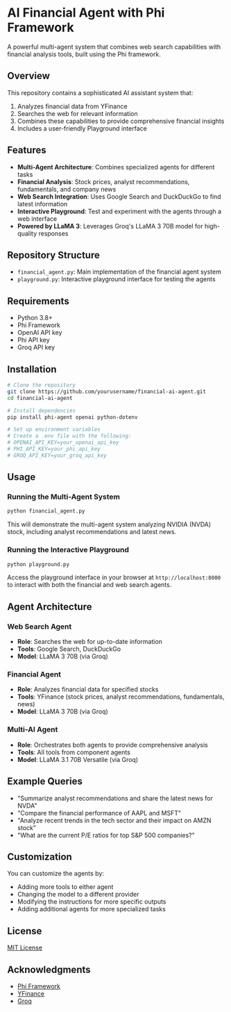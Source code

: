 # AI Financial Agent with Phi Framework

A powerful multi-agent system that combines web search capabilities with financial analysis tools, built using the Phi framework.

## Overview

This repository contains a sophisticated AI assistant system that:
1. Analyzes financial data from YFinance
2. Searches the web for relevant information
3. Combines these capabilities to provide comprehensive financial insights
4. Includes a user-friendly Playground interface

## Features

- **Multi-Agent Architecture**: Combines specialized agents for different tasks
- **Financial Analysis**: Stock prices, analyst recommendations, fundamentals, and company news
- **Web Search Integration**: Uses Google Search and DuckDuckGo to find latest information
- **Interactive Playground**: Test and experiment with the agents through a web interface
- **Powered by LLaMA 3**: Leverages Groq's LLaMA 3 70B model for high-quality responses

## Repository Structure

- `financial_agent.py`: Main implementation of the financial agent system
- `playground.py`: Interactive playground interface for testing the agents

## Requirements

- Python 3.8+
- Phi Framework
- OpenAI API key
- Phi API key
- Groq API key

## Installation

```bash
# Clone the repository
git clone https://github.com/yourusername/financial-ai-agent.git
cd financial-ai-agent

# Install dependencies
pip install phi-agent openai python-dotenv

# Set up environment variables
# Create a .env file with the following:
# OPENAI_API_KEY=your_openai_api_key
# PHI_API_KEY=your_phi_api_key
# GROQ_API_KEY=your_groq_api_key
```

## Usage

### Running the Multi-Agent System

```bash
python financial_agent.py
```

This will demonstrate the multi-agent system analyzing NVIDIA (NVDA) stock, including analyst recommendations and latest news.

### Running the Interactive Playground

```bash
python playground.py
```

Access the playground interface in your browser at `http://localhost:8000` to interact with both the financial and web search agents.

## Agent Architecture

### Web Search Agent
- **Role**: Searches the web for up-to-date information
- **Tools**: Google Search, DuckDuckGo
- **Model**: LLaMA 3 70B (via Groq)

### Financial Agent
- **Role**: Analyzes financial data for specified stocks
- **Tools**: YFinance (stock prices, analyst recommendations, fundamentals, news)
- **Model**: LLaMA 3 70B (via Groq)

### Multi-AI Agent
- **Role**: Orchestrates both agents to provide comprehensive analysis
- **Tools**: All tools from component agents
- **Model**: LLaMA 3.1 70B Versatile (via Groq)

## Example Queries

- "Summarize analyst recommendations and share the latest news for NVDA"
- "Compare the financial performance of AAPL and MSFT"
- "Analyze recent trends in the tech sector and their impact on AMZN stock"
- "What are the current P/E ratios for top S&P 500 companies?"

## Customization

You can customize the agents by:
- Adding more tools to either agent
- Changing the model to a different provider
- Modifying the instructions for more specific outputs
- Adding additional agents for more specialized tasks

## License

[MIT License](LICENSE)

## Acknowledgments

- [Phi Framework](https://github.com/phi-ai/phi)
- [YFinance](https://github.com/ranaroussi/yfinance)
- [Groq](https://groq.com/)
